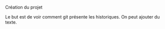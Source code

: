 Création du projet

Le but est de voir comment git présente les historiques.
On peut ajouter du texte.
